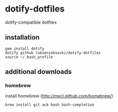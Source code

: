 # dotify-dotfiles

dotify-compatible dotfiles

## installation

```
gem install dotify
dotify github lubieniebieski/dotify-dotfiles
source ~/.bash_profile
```

## additional downloads

### homebrew

install homebrew (http://mxcl.github.com/homebrew/)

```
brew install git ack bash bash-completion
```
